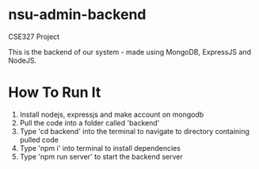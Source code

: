 # nsu-admin-backend
CSE327 Project

This is the backend of our system - made using MongoDB, ExpressJS and NodeJS.

# How To Run It

1. Install nodejs, expressjs and make account on mongodb
2. Pull the code into a folder called 'backend'
3. Type 'cd backend' into the terminal to navigate to directory containing pulled code
4. Type 'npm i' into terminal to install dependencies
5. Type 'npm run server' to start the backend server
